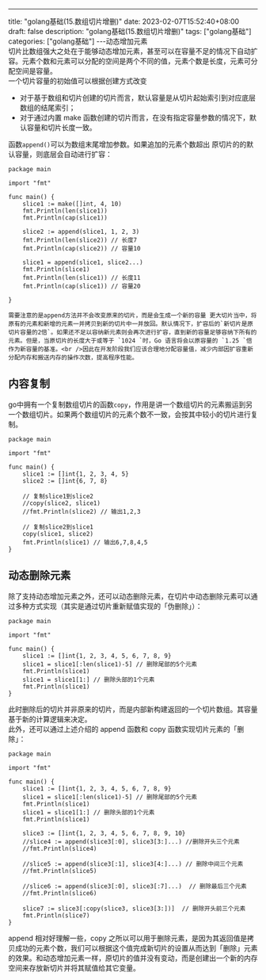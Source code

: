 --- 
 title: "golang基础(15.数组切片增删)" 
 date: 2023-02-07T15:52:40+08:00 
 draft: false 
 description: "golang基础(15.数组切片增删)" 
 tags: ["golang基础"] 
 categories: ["golang基础"] 
---动态增加元素<br />切片比数组强大之处在于能够动态增加元素，甚至可以在容量不足的情况下自动扩容。元素个数和元素可以分配的空间是两个不同的值，元素个数是长度，元素可分配空间是容量。<br />一个切片容量的初始值可以根据创建方式改变

- 对于基于数组和切片创建的切片而言，默认容量是从切片起始索引到对应底层数组的结尾索引；
- 对于通过内置 make 函数创建的切片而言，在没有指定容量参数的情况下，默认容量和切片长度一致。

函数`append()`可以为数组末尾增加参数。如果追加的元素个数超出 原切片的的默认容量，则底层会自动进行扩容：
```
package main

import "fmt"

func main() {
	slice1 := make([]int, 4, 10)
	fmt.Println(len(slice1))
	fmt.Println(cap(slice1))

	slice2 := append(slice1, 1, 2, 3)
	fmt.Println(len(slice2)) // 长度7
	fmt.Println(cap(slice2)) // 容量10

	slice1 = append(slice1, slice2...)
	fmt.Println(slice1) 
	fmt.Println(len(slice1)) // 长度11
	fmt.Println(cap(slice1)) // 容量20

}

```
	需要注意的是append方法并不会改变原来的切片，而是会生成一个新的容量 更大切片当中，将原有的元素和新增的元素一并拷贝到新的切片中一并放回。默认情况下，扩容后的`新切片是原切片容量的2倍`。如果还不足以容纳新元素则会再次进行扩容，直到新的容量足够容纳下所有的元素。但是，当原切片的长度大于或等于 `1024 `时，Go 语言将会以原容量的 `1.25 `倍作为新容量的基准。<br />因此在开发阶段我们应该合理地分配容量值，减少内部因扩容重新分配内存和搬送内存的操作次数，提高程序性能。

## 内容复制
go中拥有一个复制数组切片的函数`copy`，作用是讲一个数组切片的元素搬运到另一个数组切片。如果两个数组切片的元素个数不一致，会按其中较小的切片进行复制。
```
package main

import "fmt"

func main() {
	slice1 := []int{1, 2, 3, 4, 5}
	slice2 := []int{6, 7, 8}

	// 复制slice1到slice2
	//copy(slice2, slice1)
	//fmt.Println(slice2) // 输出1,2,3

	// 复制slice2到slice1
	copy(slice1, slice2)
	fmt.Println(slice1) // 输出6,7,8,4,5
}
```

## 动态删除元素
除了支持动态增加元素之外，还可以动态删除元素，在切片中动态删除元素可以通过多种方式实现（其实是通过切片重新赋值实现的「伪删除」）：
```
package main

import "fmt"

func main() {
	slice1 := []int{1, 2, 3, 4, 5, 6, 7, 8, 9}
	slice1 = slice1[:len(slice1)-5] // 删除尾部的5个元素
	fmt.Println(slice1)
	slice1 = slice1[1:] // 删除头部的1个元素
	fmt.Println(slice1)
}
```
此时删除后的切片并非原来的切片，而是内部新构建返回的一个切片数组。其容量基于新的计算逻辑来决定。<br />此外，还可以通过上述介绍的 append 函数和 copy 函数实现切片元素的「删除」：
```
package main

import "fmt"

func main() {
	slice1 := []int{1, 2, 3, 4, 5, 6, 7, 8, 9}
	slice1 = slice1[:len(slice1)-5] // 删除尾部的5个元素
	fmt.Println(slice1)
	slice1 = slice1[1:] // 删除头部的1个元素
	fmt.Println(slice1)

	slice3 := []int{1, 2, 3, 4, 5, 6, 7, 8, 9, 10}
	//slice4 := append(slice3[:0], slice3[3:]...) //删除开头三个元素
	//fmt.Println(slice4)

	//slice5 := append(slice3[:1], slice3[4:]...) // 删除中间三个元素
	//fmt.Println(slice5)

	//slice6 := append(slice3[:0], slice3[:7]...)  // 删除最后三个元素
	//fmt.Println(slice6)

	slice7 := slice3[:copy(slice3, slice3[3:])]  // 删除开头前三个元素
	fmt.Println(slice7)
}
```
append 相对好理解一些，copy 之所以可以用于删除元素，是因为其返回值是拷贝成功的元素个数，我们可以根据这个值完成新切片的设置从而达到「删除」元素的效果。和动态增加元素一样，原切片的值并没有变动，而是创建出一个新的内存空间来存放新切片并将其赋值给其它变量。
